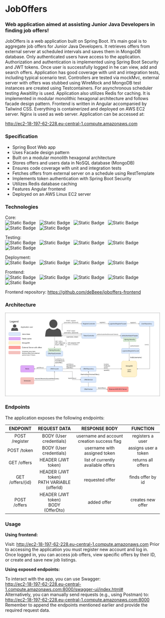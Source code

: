 
# JobOffers


### Web application aimed at assisting Junior Java Developers in finding job offers!

JobOffers is a web application built on Spring Boot.
It’s main goal is to aggregate job offers for Junior Java Developers.
It retrieves offers from external server at scheduled intervals and saves them in MongoDB database.
Only authenticated users have access to the application.
Authorization and authentication is implemented using Spring Boot Security and JWT tokens.
Once user is successfully logged in he can view, add and search offers.
Application has good coverage with unit and integration tests, including typical scenario test.
Controllers are tested via mockMvc, external server with offers was stubbed using WireMock and MongoDB test instances are created using Testcontainers.
For asynchronous scheduler testing Awaitility is used. Application also utilizes Redis for caching.
It is implemented in modular monolithic hexagonal architecture and follows facade design pattern.
Frontend is written in Angular accompanied by Tailwind CSS.
Everything is containerized and deployed on AWS EC2 server. Nginx is used as web server.
Application can be accessed at:

http://ec2-18-197-62-228.eu-central-1.compute.amazonaws.com

### Specification
- Spring Boot Web app
- Uses Facade design pattern
- Built on a modular monolith hexagonal architecture
- Stores offers and users data in NoSQL database (MongoDB)
- Ensures code coverage with unit and integration tests
- Fetches offers from external server on a schedule using RestTemplate
- Implements token authentication with Spring Boot Security
- Utilizes Redis database caching
- Features Angular frontend
- Deployed on an AWS Linux EC2 server


### Technologies

Core: <br>
![Static Badge](https://img.shields.io/badge/17-Java-orange?style=for-the-badge) &nbsp;
![Static Badge](https://img.shields.io/badge/apache_maven-C71A36?style=for-the-badge&logo=apachemaven&logoColor=white) &nbsp;
![Static Badge](https://img.shields.io/badge/Spring_Boot-F2F4F9?style=for-the-badge&logo=spring) &nbsp;
![Static Badge](https://img.shields.io/badge/MongoDB-4EA94B?style=for-the-badge&logo=mongodb&logoColor=white) &nbsp;
![Static Badge](https://img.shields.io/badge/redis-%23DD0031.svg?&style=for-the-badge&logo=redis&logoColor=white) &nbsp;
![Static Badge](https://img.shields.io/badge/Docker-2CA5E0?style=for-the-badge&logo=docker&logoColor=white) &nbsp;

[//]: # (![Static Badge]&#40;https://img.shields.io/badge/json%20web%20tokens-323330?style=for-the-badge&logo=json-web-tokens&logoColor=pink&#41; &nbsp;)

Testing:<br>
![Static Badge](https://img.shields.io/badge/Junit5-25A162?style=for-the-badge&logo=junit5&logoColor=white) &nbsp;
![Static Badge](https://img.shields.io/badge/assertj-darkblue?style=for-the-badge) &nbsp;
![Static Badge](https://img.shields.io/badge/Mockito-78A641?style=for-the-badge) &nbsp;
![Static Badge](https://img.shields.io/badge/Testcontainers-9B489A?style=for-the-badge) &nbsp;
![Static Badge](https://img.shields.io/badge/awaitility-green?style=for-the-badge)
    
Deployment:<br>
![Static Badge](https://img.shields.io/badge/Amazon_AWS-232F3E?style=for-the-badge&logo=amazon-aws&logoColor=white) &nbsp;
![Static Badge](https://img.shields.io/badge/amazon%20ec2-rgb(236%2C%20217%2C%20198)?style=for-the-badge&logo=amazonec2) &nbsp;
![Static Badge](https://img.shields.io/badge/amazon%20ecr-rgb(255%2C%2077%2C%2077)?style=for-the-badge) &nbsp;
![Static Badge](https://img.shields.io/badge/nginx-rgb(0%2C%20179%2C%200)?style=for-the-badge&logo=nginx) &nbsp;


Frontend:<br>
![Static Badge](https://img.shields.io/badge/HTML5-E34F26?style=for-the-badge&logo=html5&logoColor=white) &nbsp;
![Static Badge](https://img.shields.io/badge/CSS3-1572B6?style=for-the-badge&logo=css3&logoColor=white) &nbsp;
![Static Badge](https://img.shields.io/badge/Angular-DD0031?style=for-the-badge&logo=angular&logoColor=white) &nbsp;
![Static Badge](https://img.shields.io/badge/Tailwind_CSS-38B2AC?style=for-the-badge&logo=tailwind-css&logoColor=white) &nbsp;
![Static Badge](https://img.shields.io/badge/TypeScript-007ACC?style=for-the-badge&logo=typescript&logoColor=white) &nbsp;

Frontend repository: https://github.com/deBeee/joboffers-frontend

### Architecture
![Architecture diagram](/architecture/detailed_JobOffers_architecture_diagram.png)


### Endpoints
The application exposes the following endpoints:

|     ENDPOINT     |                  REQUEST DATA                  |               RESPONSE BODY                |       FUNCTION       |
|:----------------:|:----------------------------------------------:|:------------------------------------------:|:--------------------:|
|  POST /register  |            BODY (User credentials)             | username and account creation success flag |   registers a user   |
|  POST   /token   |            BODY (User credentials)             |        username with assigned token        | assigns user a token |
|  GET   /offers   |               HEADER (JWT token)               |     list of currently available offers     |  returns all offers  |
| GET /offers/{id} | HEADER (JWT token)<br/>PATH VARIABLE (offerId) |              requested offer               |  finds offer by id   |
|  POST   /offers  |    HEADER (JWT token)<br/> BODY (OfferDto)     |                added offer                 |  creates new offer   |

### Usage
**Using frontend:**

Visit: http://ec2-18-197-62-228.eu-central-1.compute.amazonaws.com
Prior to accessing the application you must register new account and log in.
Once logged in, you can access job offers, view specific offers by their ID, or create and save new job listings.

**Using exposed endpoints:**

To interact with the app, you can use Swagger:  
http://ec2-18-197-62-228.eu-central-1.compute.amazonaws.com:8000/swagger-ui/index.html#  
Alternatively, you can manually send requests (e.g., using Postman) to:  
http://ec2-18-197-62-228.eu-central-1.compute.amazonaws.com:8000      
Remember to append the endpoints mentioned earlier and provide the required request data.





